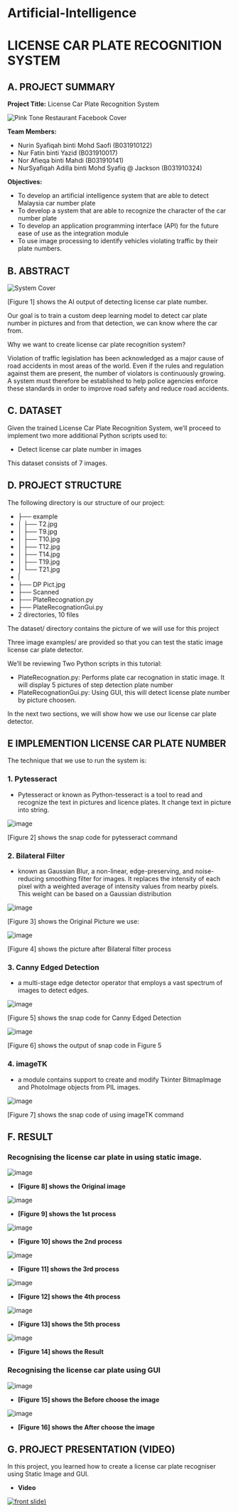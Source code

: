 # Artificial-Intelligence
# LICENSE CAR PLATE RECOGNITION SYSTEM

## A. PROJECT SUMMARY



**Project Title:** License Car Plate Recognition System

![Pink Tone Restaurant Facebook Cover](https://user-images.githubusercontent.com/80866677/123492961-9aa0fe00-d64d-11eb-8ff7-b6e1df1c6c6e.png)


**Team Members:** 
- Nurin Syafiqah binti Mohd Saofi (B031910122)
- Nur Fatin binti Yazid (B031910017)
- Nor Afieqa binti Mahdi (B031910141)
- NurSyafiqah Adilla binti Mohd Syafiq @ Jackson (B031910324)


**Objectives:**
- To develop an artificial intelligence system that are able to detect Malaysia car number plate
- To develop a system that are able to recognize the character of the car number plate
- To develop an application programming interface (API) for the future ease of use as the integration module
- To use image processing to identify vehicles violating traffic by their plate numbers.


##  B. ABSTRACT 



![System Cover](https://user-images.githubusercontent.com/80866677/122080137-9b0cee00-ce30-11eb-9f67-970be4573f44.png)

[Figure 1] shows the AI output of detecting license car plate number.

Our goal is to train a custom deep learning model to detect car plate number in pictures and from that detection, we can know where the car from.

Why we want to create license car plate recognition system?

Violation of traffic legislation has been acknowledged as a major cause of road accidents in most areas of the world. Even if the rules and regulation against them are present, the number of violators is continuously growing. A system must therefore be established to help police agencies enforce these standards in order to improve road safety and reduce road accidents.


## C.  DATASET


Given the trained License Car Plate Recognition System, we’ll proceed to implement two more additional Python scripts used to:

- Detect license car plate number in images


This dataset consists of 7 images.



## D.   PROJECT STRUCTURE

The following directory is our structure of our project:
- ├── example
- │   ├── T2.jpg
- │   ├── T9.jpg
- │   ├── T10.jpg
- │   ├── T12.jpg
- │   ├── T14.jpg
- │   ├── T19.jpg
- │   └── T21.jpg
- |
- ├── DP Pict.jpg
- ├── Scanned
- ├── PlateRecognation.py
- ├── PlateRecognationGui.py
- 2 directories, 10 files


The dataset/ directory contains the picture of we will use for this project

Three image examples/ are provided so that you can test the static image license car plate detector.

We’ll be reviewing Two Python scripts in this tutorial:

- PlateRecognation.py: Performs plate car recognation in static image. It will display 5 pictures of step detection plate number
- PlateRecognationGui.py: Using GUI, this will detect license plate number by picture choosen.

In the next two sections, we will show how we use our license car plate detector.



## E   IMPLEMENTION LICENSE CAR PLATE NUMBER

The technique that we use to run the system is:

### **1. Pytesseract**
- Pytesseract or known as Python-tesseract is a tool to read and recognize the text in pictures and licence plates. It change text in picture into string.

![image](https://user-images.githubusercontent.com/80866677/123432571-1e7eca00-d5fd-11eb-9b29-a491016e97c6.png)

[Figure 2] shows the snap code for pytesseract command


### **2. Bilateral Filter**
- known as Gaussian Blur, a non-linear, edge-preserving, and noise-reducing smoothing filter for images. It replaces the intensity of each pixel with a weighted average of intensity values from nearby pixels. This weight can be based on a Gaussian distribution                            

![image](https://user-images.githubusercontent.com/80866677/123436784-93540300-d601-11eb-8baf-64f43bbf85d1.png)

 [Figure 3] shows the Original Picture we use:     

![image](https://user-images.githubusercontent.com/80866677/123436829-a070f200-d601-11eb-90d7-e7febf14837f.png)

[Figure 4] shows the picture after Bilateral filter process


### **3. Canny Edged Detection**
- a multi-stage edge detector operator that employs a vast spectrum of images to detect edges.

![image](https://user-images.githubusercontent.com/80866677/123434905-92ba6d00-d5ff-11eb-84c3-251e9cac3fa7.png)

[Figure 5] shows the snap code for Canny Edged Detection

![image](https://user-images.githubusercontent.com/80866677/123502381-7dd0ee80-d67e-11eb-9966-4620a935c883.png)

[Figure 6] shows the output of snap code in Figure 5



### **4. imageTK**
- a module contains support to create and modify Tkinter BitmapImage and PhotoImage objects from PIL images.

![image](https://user-images.githubusercontent.com/80866677/123435607-50ddf680-d600-11eb-8d63-1a0b527f7853.png)

[Figure 7] shows the snap code of using imageTK command


## F.  RESULT 

### Recognising the license car plate in using static image.


![image](https://user-images.githubusercontent.com/80866677/123509506-81796b00-d6a8-11eb-83e5-020964f51f7f.png)

- **[Figure 8] shows the Original image**

![image](https://user-images.githubusercontent.com/80866677/123509514-89d1a600-d6a8-11eb-8f24-9aac84449749.png)

- **[Figure 9] shows the 1st process**


![image](https://user-images.githubusercontent.com/80866677/123509469-50993600-d6a8-11eb-8bab-3f1a8f3a612d.png)

- **[Figure 10] shows the 2nd process**


![image](https://user-images.githubusercontent.com/80866677/123509526-97872b80-d6a8-11eb-8db3-cf975bb54cdd.png)

- **[Figure 11] shows the 3rd process**


![image](https://user-images.githubusercontent.com/80866677/123509573-d5844f80-d6a8-11eb-880e-9c8e6c6b07ab.png)

- **[Figure 12] shows the 4th process**


![image](https://user-images.githubusercontent.com/80866677/123509577-dddc8a80-d6a8-11eb-9d77-1cbbf550ffdd.png)

- **[Figure 13] shows the 5th process**


![image](https://user-images.githubusercontent.com/80866677/123509587-ea60e300-d6a8-11eb-95d5-5d5bad58dc37.png)

- **[Figure 14] shows the Result**


### Recognising the license car plate using GUI


![image](https://user-images.githubusercontent.com/80866677/123509601-fe0c4980-d6a8-11eb-8d64-2121adbed1df.png)

- **[Figure 15] shows the Before choose the image**


![image](https://user-images.githubusercontent.com/80866677/123509412-f39d8000-d6a7-11eb-9c09-0c852d95d2e9.png)

- **[Figure 16] shows the After choose the image**


## G.   PROJECT PRESENTATION (VIDEO)

In this project, you learned how to create a license car plate recogniser using Static Image and GUI.

- **Video**

[![front slide](https://user-images.githubusercontent.com/80866677/123509346-7a9e2880-d6a7-11eb-8324-05d27c59b2a8.PNG))](https://www.youtube.com/watch?v=L_80wnOgU1w "front slide")

